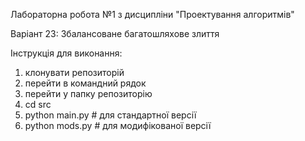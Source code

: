 Лабораторна робота №1 з дисципліни "Проектування алгоритмів"

Варіант 23: Збалансоване багатошляхове злиття

Інструкція для виконання:

1. клонувати репозиторій
2. перейти в командний рядок
3. перейти у папку репозиторію
4. сd src
5. python main.py # для стандартної версії
6. python mods.py # для модифікованої версії
